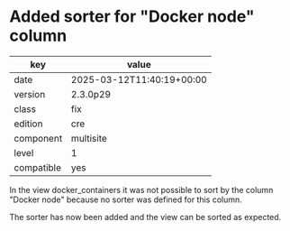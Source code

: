 [//]: # (werk v2)
# Added sorter for "Docker node" column

key        | value
---------- | ---
date       | 2025-03-12T11:40:19+00:00
version    | 2.3.0p29
class      | fix
edition    | cre
component  | multisite
level      | 1
compatible | yes

In the view docker_containers it was not possible to sort by the column "Docker node"
because no sorter was defined for this column.

The sorter has now been added and the view can be sorted as expected.
